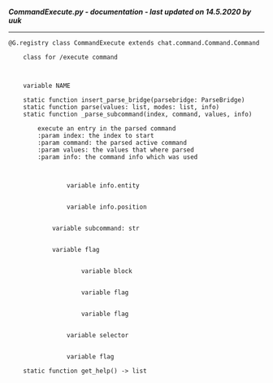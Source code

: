 ***CommandExecute.py - documentation - last updated on 14.5.2020 by uuk***
___

    @G.registry class CommandExecute extends chat.command.Command.Command
        
        class for /execute command
        


        variable NAME

        static function insert_parse_bridge(parsebridge: ParseBridge)
        static function parse(values: list, modes: list, info)
        static function _parse_subcommand(index, command, values, info)
            
            execute an entry in the parsed command
            :param index: the index to start
            :param command: the parsed active command
            :param values: the values that where parsed
            :param info: the command info which was used
            


                    variable info.entity


                    variable info.position


                variable subcommand: str


                variable flag


                        variable block


                        variable flag


                        variable flag


                    variable selector


                    variable flag

        static function get_help() -> list